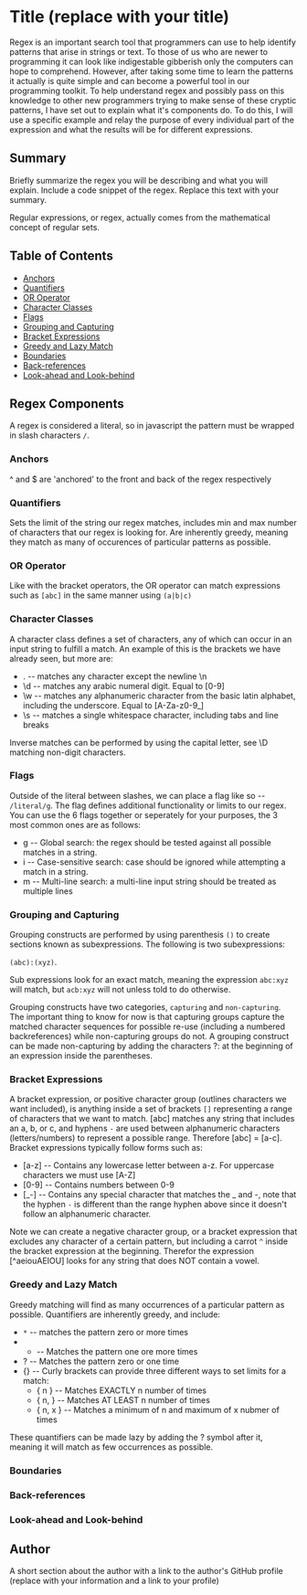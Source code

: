 # Title (replace with your title)

Regex is an important search tool that programmers can use to help identify patterns that arise in strings or text. To those of us who are newer to programming it can look like indigestable gibberish only the computers can hope to comprehend. However, after taking some time to learn the patterns it actually is quite simple and can become a powerful tool in our programming toolkit. To help understand regex and possibly pass on this knowledge to other new programmers trying to make sense of these cryptic patterns, I have set out to explain what it's components do. To do this, I will use a specific example and relay the purpose of every individual part of the expression and what the results will be for different expressions. 

## Summary

Briefly summarize the regex you will be describing and what you will explain. Include a code snippet of the regex. Replace this text with your summary.

Regular expressions, or regex, actually comes from the mathematical concept of regular sets. 

## Table of Contents

- [Anchors](#anchors)
- [Quantifiers](#quantifiers)
- [OR Operator](#or-operator)
- [Character Classes](#character-classes)
- [Flags](#flags)
- [Grouping and Capturing](#grouping-and-capturing)
- [Bracket Expressions](#bracket-expressions)
- [Greedy and Lazy Match](#greedy-and-lazy-match)
- [Boundaries](#boundaries)
- [Back-references](#back-references)
- [Look-ahead and Look-behind](#look-ahead-and-look-behind)

## Regex Components

A regex is considered a literal, so in javascript the pattern must be wrapped in slash characters `/`.

### Anchors

^ and $ are 'anchored' to the front and back of the regex respectively

### Quantifiers

Sets the limit of the string our regex matches, includes min and max number of characters that our regex is looking for.
Are inherently greedy, meaning they match as many of occurences of particular patterns as possible.

### OR Operator

Like with the bracket operators, the OR operator can match expressions such as `[abc]` in the same manner using `(a|b|c)`

### Character Classes

A character class defines a set of characters, any of which can occur in an input string to fulfill a match. An example of this is the brackets we have already seen, but more are:

* . -- matches any character except the newline \n
* \d -- matches any arabic numeral digit. Equal to [0-9]
* \w -- matches any alphanumeric character from the basic latin alphabet, including the underscore. Equal to [A-Za-z0-9_]
* \s -- matches a single whitespace character, including tabs and line breaks

Inverse matches can be performed by using the capital letter, see \D matching non-digit characters.

### Flags

Outside of the literal between slashes, we can place a flag like so -- `/literal/g`. The flag defines additional functionality or limits to our regex. You can use the 6 flags together or seperately for your purposes, the 3 most common ones are as follows: 

* g -- Global search: the regex should be tested against all possible matches in a string.
* i -- Case-sensitive search: case should be ignored while attempting a match in a string.
* m -- Multi-line search: a multi-line input string should be treated as multiple lines

### Grouping and Capturing

Grouping constructs are performed by using parenthesis `()` to create sections known as subexpressions. The following is two subexpressions: 

`(abc):(xyz)`. 

Sub expressions look for an exact match, meaning the expression `abc:xyz` will match, but `acb:xyz` will not unless told to do otherwise.

Grouping constructs have two categories, `capturing` and `non-capturing`. The important thing to know for now is that capturing groups capture the matched character sequences for possible re-use (including a numbered backreferences) while non-capturing groups do not. A grouping construct can be made non-capturing by adding the characters ?: at the beginning of an expression inside the parentheses. 

### Bracket Expressions

A bracket expression, or positive character group (outlines characters we want included), is anything inside a set of brackets `[]` representing a range of characters that we want to match. [abc] matches any string that includes an a, b, or c, and hyphens `-` are used between alphanumeric characters (letters/numbers) to represent a possible range. Therefore [abc] = [a-c]. Bracket expressions typically follow forms such as:

* [a-z] -- Contains any lowercase letter between a-z. For uppercase characters we must use [A-Z]
* [0-9] -- Contains numbers between 0-9
* [_-] -- Contains any special character that matches the _ and -, note that the hyphen `-` is different than the range hyphen above since it doesn't follow an alphanumeric character. 

Note we can create a negative character group, or a bracket expression that excludes any character of a certain pattern, but including a carrot `^` inside the bracket expression at the beginning. Therefor the expression [^aeiouAEIOU] looks for any string that does NOT contain a vowel.

### Greedy and Lazy Match

Greedy matching will find as many occurrences of a particular pattern as possible. Quantifiers are inherently greedy, and include:

* `*` -- matches the pattern zero or more times
* + -- Matches the pattern one ore more times
* ? -- Matches the pattern zero or one time
* {} -- Curly brackets can provide three different ways to set limits for a match:
    - { n } -- Matches EXACTLY n number of times
    - { n, } -- Matches AT LEAST n number of times
    - { n, x } -- Matches a minimum of n and maximum of x nubmer of times

These quantifiers can be made lazy by adding the ? symbol after it, meaning it will match as few occurrences as possible.

### Boundaries

### Back-references

### Look-ahead and Look-behind

## Author

A short section about the author with a link to the author's GitHub profile (replace with your information and a link to your profile)
